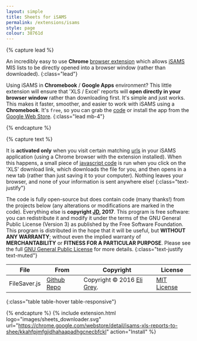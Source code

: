```yaml
---
layout: simple
title: Sheets for iSAMS
permalink: /extensions/isams
style: page
colour: 38761d
---
```

{% capture lead %}

An incredibly easy to use __Chrome__ [browser extension](https://support.google.com/chrome_webstore/answer/2664769) which allows [iSAMS](https://www.isams.com/) MIS lists to be directly opened into a browser window (rather than downloaded).
{:class="lead"}

Using iSAMS in __Chromebook__ / __Google Apps__ environment? This little extension will ensure that 'XLS / Excel' reports will __open directly in your browser window__ rather than downloading first. It's simple and just works. This makes it faster, smoother, and easier to work with iSAMS using a __Chromebook__. It's `free`, so you can grab the [code](https://github.com/thiscouldbejd/isams-extension) or install the app from the [Google Web Store](https://chrome.google.com/webstore/detail/isams-xls-reports-to-shee/kkahfpjmfgjidhahaapadhgcnecbfckl).
{:class="lead mb-4"}

{% endcapture %}

{% capture text %}

It is __activated only__ when you visit certain matching [urls](https://github.com/thiscouldbejd/isams-extension/blob/master/manifest.json) in your iSAMS application (using a Chrome browser with the extension installed). When this happens, a small piece of [javascript code](https://github.com/thiscouldbejd/isams-extension/blob/master/open.js) is run when you click on the 'XLS' download link, which downloads the file for you, and then opens in a new tab (rather than just saving it to your computer). Nothing leaves your browser, and none of your information is sent anywhere else!
{:class="text-justify"}

The code is fully open-source but does contain code (many thanks!) from the projects below (any alterations or modifications are marked in the code). Everything else is __copyright [JD](https://github.com/thiscouldbejd/), 2017__. This program is free software: you can redistribute it and modify it under the terms of the GNU General Public License (Version 3) as published by the Free Software Foundation. This program is distributed in the hope that it will be useful, but __WITHOUT ANY WARRANTY__; without even the implied warranty of __MERCHANTABILITY__ or __FITNESS FOR A PARTICULAR PURPOSE__.  Please see the full [GNU General Public License](https://github.com/thiscouldbejd/isams-extension/blob/master/LICENSE) for more details.
{:class="text-justify text-muted"}

|File|From|Copyright|License|
|---|---|---|---|
|FileSaver.js|[Github Repo](https://github.com/eligrey/FileSaver.js)|Copyright © 2016 [Eli Grey](http://eligrey.com/).|[MIT License](https://github.com/eligrey/FileSaver.js/blob/master/LICENSE.md)|
{:class="table table-hover table-responsive"}

{% endcapture %}
{% include extension.html logo="images/sheets_downloader.svg" url="https://chrome.google.com/webstore/detail/isams-xls-reports-to-shee/kkahfpjmfgjidhahaapadhgcnecbfckl" action="Install" %}
